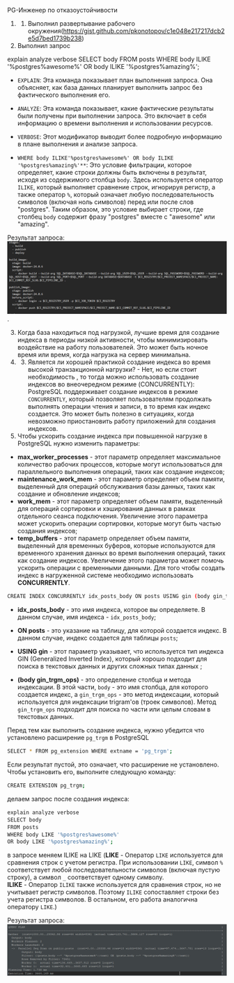PG-Инженер по отказоустойчивости
1. 1. Выполнил развертывание рабочего окружения(https://gist.github.com/pkonotopov/c1e048e217217dcb2e5d7bed1739b238)
2.  Выполнил запрос 

explain analyze verbose
SELECT body 
FROM posts 
WHERE body ILIKE '%postgres%awesome%'
OR body ILIKE '%postgres%amazing%';

- `EXPLAIN`: Эта команда показывает план выполнения запроса. Она объясняет, как база данных планирует выполнить запрос без фактического выполнения его.
    
- `ANALYZE`: Эта команда показывает, какие фактические результаты были получены при выполнении запроса. Это включает в себя информацию о времени выполнения и использовании ресурсов.
    
- `VERBOSE`: Этот модификатор выводит более подробную информацию в плане выполнения и анализе запроса.
-  `WHERE body ILIKE'%postgres%awesome%' OR body ILIKE '%postgres%amazing%'**`: Это условие фильтрации, которое определяет, какие строки должны быть включены в результат, исходя из содержимого столбца `body`. Здесь используется оператор `ILIKE`, который выполняет сравнение строк, игнорируя регистр, а также оператор `%`, который означает любую последовательность символов (включая ноль символов) перед или после слов "postgres". Таким образом, это условие выбирает строки, где столбец `body` содержит фразу "postgres" вместе с "awesome" или "amazing". 

Результат запроса:
![Untitled](https://github.com/Rizikkz/PG/blob/main/image/1.png).

3. Когда база находиться под нагрузкой, лучшие время для создание индекса в периоды низкой активности, чтобы минимизировать воздействие на работу пользователей. Это может быть ночное время или время, когда нагрузка на сервер минимальна.
4. 3. Является ли хорошей практикой создание индекса во время высокой транзакционной нагрузки? - Нет, но если стоит необходимость , то тогда можно использовать создание индексов во внеочередном режиме (CONCURRENTLY): PostgreSQL поддерживает создание индексов в режиме `CONCURRENTLY`, который позволяет пользователям продолжать выполнять операции чтения и записи, в то время как индекс создается. Это может быть полезно в ситуациях, когда невозможно приостановить работу приложений для создания индексов.
5.  Чтобы ускорить создание индекса при повышенной нагрузке в PostgreSQL нужно изменить параметры: 
- **max_worker_processes** -  этот параметр определяет максимальное количество рабочих процессов, которые могут использоваться для параллельного выполнения операций, таких как создание индексов;
- **maintenance_work_mem** - этот параметр определяет объем памяти, выделенный для операций обслуживания базы данных, таких как создание и обновление индексов;
- **work_mem** - этот параметр определяет объем памяти, выделенный для операций сортировки и хэширования данных в рамках отдельного сеанса подключения. Увеличение этого параметра может ускорить операции сортировки, которые могут быть частью создания индексов;
- **temp_buffers** - этот параметр определяет объем памяти, выделенный для временных буферов, которые используются для временного хранения данных во время выполнения операций, таких как создание индексов. Увеличение этого параметра может помочь ускорить операции с временными данными.
Для того чтобы создать индекс  в нагруженной системе необходимо использовать **CONCURRENTLY**.

```bash
CREATE INDEX CONCURRENTLY idx_posts_body ON posts USING gin (body gin_trgm_ops);
```
- **idx_posts_body** - это имя индекса, которое вы определяете. В данном случае, имя индекса - `idx_posts_body`;
    
- **ON posts** - это указание на таблицу, для которой создается индекс. В данном случае, индекс создается для таблицы `posts`;
    
- **USING gin** - этот параметр указывает, что используется тип индекса GIN (Generalized Inverted Index), который хорошо подходит для поиска в текстовых данных и других сложных типах данных ;
    
- **(body gin_trgm_ops)** - это определение столбца и метода индексации. В этой части, `body` - это имя столбца, для которого создается индекс, а `gin_trgm_ops` - это метод индексации, который используется для индексации trigram'ов (троек символов). Метод `gin_trgm_ops` подходит для поиска по части или целым словам в текстовых данных.

Перед тем как выполнить создание индекса, нужно убедится что установлено расширение `pg_trgm`  в PostgreSQL

```bash
SELECT * FROM pg_extension WHERE extname = 'pg_trgm';
```
Если результат пустой, это означает, что расширение не установлено. Чтобы установить его, выполните следующую команду:

```bash
CREATE EXTENSION pg_trgm;
```

делаем запрос после создания индекса:

```bash
explain analyze verbose
SELECT body
FROM posts
WHERE body LIKE '%postgres%awesome%'
OR body LIKE '%postgres%amazing%';
```

в запросе меняем ILIKE на LIKE (**LIKE** - Оператор `LIKE` используется для сравнения строк с учетом регистра. При использовании `LIKE`, символ `%` соответствует любой последовательности символов (включая пустую строку), а символ `_` соответствует одному символу.    
**ILIKE** - Оператор `ILIKE` также используется для сравнения строк, но не учитывает регистр символов. Поэтому `ILIKE` сопоставляет строки без учета регистра символов. В остальном, его работа аналогична оператору `LIKE`.)

Результат запроса:
![Untitled](https://github.com/Rizikkz/PG/blob/main/image/2.png)
